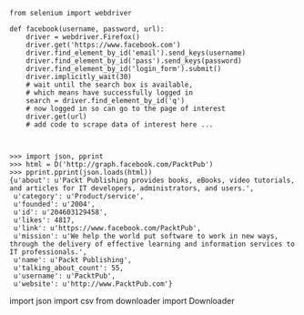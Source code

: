     from selenium import webdriver
    
    def facebook(username, password, url):
        driver = webdriver.Firefox()
        driver.get('https://www.facebook.com')
        driver.find_element_by_id('email').send_keys(username)
        driver.find_element_by_id('pass').send_keys(password)
        driver.find_element_by_id('login_form').submit()
        driver.implicitly_wait(30)
        # wait until the search box is available,
        # which means have successfully logged in
        search = driver.find_element_by_id('q')
        # now logged in so can go to the page of interest
        driver.get(url)
        # add code to scrape data of interest here ...
    
 

    >>> import json, pprint
    >>> html = D('http://graph.facebook.com/PacktPub')
    >>> pprint.pprint(json.loads(html))
    {u'about': u'Packt Publishing provides books, eBooks, video tutorials, and articles for IT developers, administrators, and users.',
     u'category': u'Product/service',
     u'founded': u'2004',
     u'id': u'204603129458',
     u'likes': 4817,
     u'link': u'https://www.facebook.com/PacktPub',
     u'mission': u'We help the world put software to work in new ways, through the delivery of effective learning and information services to IT professionals.',
     u'name': u'Packt Publishing',
     u'talking_about_count': 55,
     u'username': u'PacktPub',
     u'website': u'http://www.PacktPub.com'}


import json
import csv
from downloader import Downloader


    
    